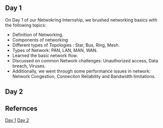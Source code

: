 ## Day 1

On Day 1 of our Netwokring Internship, we brushed networking basics with the following topics:
- Definition of Networking.
- Components of networking
- Different types of Topologies : Star, Bus, Ring, Mesh.
- Types of Network: PAN, LAN, MAN, WAN.
- Learned the basic network flow.
- Discussed on common Network challenges: Unauthorized access, Data breach, Viruses.
- Additionally, we went through some performance issues in network: Network Congestion, Conneciton Reliability and Bandwidth limitations.


## Day 2

## Refernces
[Day 1](https://claude.ai/public/artifacts/e92959cb-3269-4546-b97d-e5dcd0aee458)
[Day 2](https://claude.ai/public/artifacts/f4b54e55-0e65-4185-8eb1-4ecbebbdf880)
